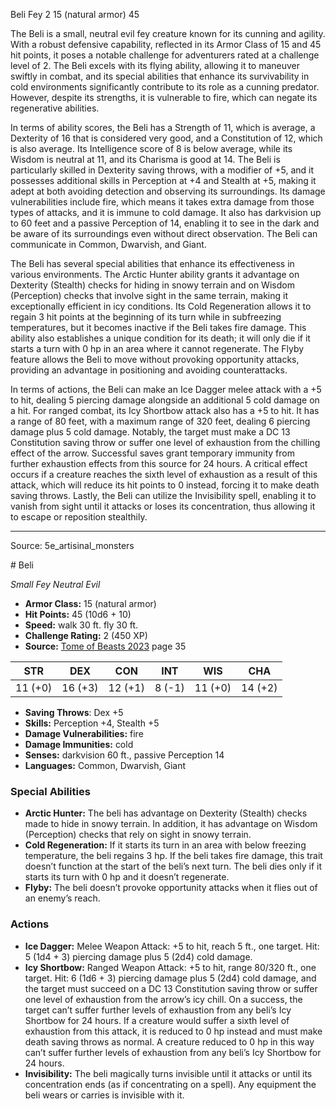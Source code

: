 <MonsterName/>Beli</MonsterName>
<CreatureType/>Fey</CreatureType>
<CR/>2</CR>
<AC/>15 (natural armor)</AC>
<HP/>45</HP>
<summary>The Beli is a small, neutral evil fey creature known for its cunning and agility. With a robust defensive capability, reflected in its Armor Class of 15 and 45 hit points, it poses a notable challenge for adventurers rated at a challenge level of 2. The Beli excels with its flying ability, allowing it to maneuver swiftly in combat, and its special abilities that enhance its survivability in cold environments significantly contribute to its role as a cunning predator. However, despite its strengths, it is vulnerable to fire, which can negate its regenerative abilities. </summary>

<detail>

In terms of ability scores, the Beli has a Strength of 11, which is average, a Dexterity of 16 that is considered very good, and a Constitution of 12, which is also average. Its Intelligence score of 8 is below average, while its Wisdom is neutral at 11, and its Charisma is good at 14. The Beli is particularly skilled in Dexterity saving throws, with a modifier of +5, and it possesses additional skills in Perception at +4 and Stealth at +5, making it adept at both avoiding detection and observing its surroundings. Its damage vulnerabilities include fire, which means it takes extra damage from those types of attacks, and it is immune to cold damage. It also has darkvision up to 60 feet and a passive Perception of 14, enabling it to see in the dark and be aware of its surroundings even without direct observation. The Beli can communicate in Common, Dwarvish, and Giant.

The Beli has several special abilities that enhance its effectiveness in various environments. The Arctic Hunter ability grants it advantage on Dexterity (Stealth) checks for hiding in snowy terrain and on Wisdom (Perception) checks that involve sight in the same terrain, making it exceptionally efficient in icy conditions. Its Cold Regeneration allows it to regain 3 hit points at the beginning of its turn while in subfreezing temperatures, but it becomes inactive if the Beli takes fire damage. This ability also establishes a unique condition for its death; it will only die if it starts a turn with 0 hp in an area where it cannot regenerate. The Flyby feature allows the Beli to move without provoking opportunity attacks, providing an advantage in positioning and avoiding counterattacks.

In terms of actions, the Beli can make an Ice Dagger melee attack with a +5 to hit, dealing 5 piercing damage alongside an additional 5 cold damage on a hit. For ranged combat, its Icy Shortbow attack also has a +5 to hit. It has a range of 80 feet, with a maximum range of 320 feet, dealing 6 piercing damage plus 5 cold damage. Notably, the target must make a DC 13 Constitution saving throw or suffer one level of exhaustion from the chilling effect of the arrow. Successful saves grant temporary immunity from further exhaustion effects from this source for 24 hours. A critical effect occurs if a creature reaches the sixth level of exhaustion as a result of this attack, which will reduce its hit points to 0 instead, forcing it to make death saving throws. Lastly, the Beli can utilize the Invisibility spell, enabling it to vanish from sight until it attacks or loses its concentration, thus allowing it to escape or reposition stealthily.</detail>



---

Source: 5e_artisinal_monsters

<statblock>
# Beli

*Small* *Fey* *Neutral Evil*

- **Armor Class:** 15 (natural armor)
- **Hit Points:** 45 (10d6 + 10)
- **Speed:** walk 30 ft. fly 30 ft.
- **Challenge Rating:** 2 (450 XP)
- **Source:** [Tome of Beasts 2023](https://koboldpress.com/kpstore/product/tome-of-beasts-1-2023-edition/) page 35

| STR | DEX | CON | INT | WIS | CHA |
| --- | --- | --- | --- | --- | --- |
| 11 (+0) | 16 (+3) | 12 (+1) | 8 (-1) | 11 (+0) | 14 (+2) |

- **Saving Throws**: Dex +5
- **Skills:** Perception +4, Stealth +5
- **Damage Vulnerabilities:** fire
- **Damage Immunities:** cold
- **Senses:** darkvision 60 ft., passive Perception 14
- **Languages:** Common, Dwarvish, Giant

### Special Abilities

- **Arctic Hunter:** The beli has advantage on Dexterity (Stealth) checks made to hide in snowy terrain. In addition, it has advantage on Wisdom (Perception) checks that rely on sight in snowy terrain.
- **Cold Regeneration:** If it starts its turn in an area with below freezing temperature, the beli regains 3 hp. If the beli takes fire damage, this trait doesn’t function at the start of the beli’s next turn. The beli dies only if it starts its turn with 0 hp and it doesn’t regenerate.
- **Flyby:** The beli doesn’t provoke opportunity attacks when it flies out of an enemy’s reach.

### Actions

- **Ice Dagger:** Melee Weapon Attack: +5 to hit, reach 5 ft., one target. Hit: 5 (1d4 + 3) piercing damage plus 5 (2d4) cold damage.
- **Icy Shortbow:** Ranged Weapon Attack: +5 to hit, range 80/320 ft., one target. Hit: 6 (1d6 + 3) piercing damage plus 5 (2d4) cold damage, and the target must succeed on a DC 13 Constitution saving throw or suffer one level of exhaustion from the arrow’s icy chill. On a success, the target can’t suffer further levels of exhaustion from any beli’s Icy Shortbow for 24 hours. If a creature would suffer a sixth level of exhaustion from this attack, it is reduced to 0 hp instead and must make death saving throws as normal. A creature reduced to 0 hp in this way can’t suffer further levels of exhaustion from any beli’s Icy Shortbow for 24 hours.
- **Invisibility:** The beli magically turns invisible until it attacks or until its concentration ends (as if concentrating on a spell). Any equipment the beli wears or carries is invisible with it.
</statblock>


